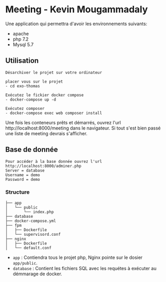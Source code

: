 # Meeting - Kevin Mougammadaly

Une application qui permettra d'avoir les environnements suivants: 
- apache
- php 7.2
- Mysql 5.7

## Utilisation
~~~
Désarchiver le projet sur votre ordinateur 

placer vous sur le projet 
- cd exo-thomas

Exécutez le fickier docker compose
- docker-compose up -d

Exécutez composer
- docker-compose exec web composer install

~~~

Une fois les conteneurs prêts et démarrés, ouvrez l'url http://localhost:8000/meeting dans le navigateur. Si tout s'est bien passé une liste de meeting devrais s'afficher.


## Base de donnée
~~~
Pour accéder à la base donnée ouvrez l'url http://localhost:8000/adminer.php 
Server = database
Username = demo
Password = demo
~~~

### Structure

~~~
├── app
│   └── public
│       └── index.php
├── database
├── docker-compose.yml
├── fpm
│   ├── Dockerfile
│   └── supervisord.conf
├── nginx
│   ├── Dockerfile
│   └── default.conf
~~~

- `app` :
Contiendra tous le projet php, Nginx pointe sur le dosier `app/public`.
- `database` :
Contient les fichiers SQL avec les requétes à exécuter au démmarage de docker.


